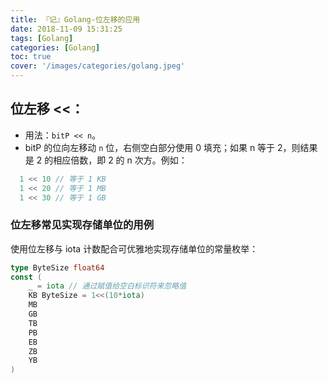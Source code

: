 ```yaml
---
title: 『记』Golang-位左移的应用
date: 2018-11-09 15:31:25
tags: [Golang]
categories: [Golang]
toc: true
cover: '/images/categories/golang.jpeg'
---
```


## 位左移 <<：
- 用法：`bitP << n`。
- bitP 的位向左移动 `n` 位，右侧空白部分使用 0 填充；如果 n 等于 2，则结果是 2 的相应倍数，即 2 的 n 次方。例如：
```go
  1 << 10 // 等于 1 KB
  1 << 20 // 等于 1 MB
  1 << 30 // 等于 1 GB
```

### 位左移常见实现存储单位的用例
使用位左移与 iota 计数配合可优雅地实现存储单位的常量枚举：
```go
type ByteSize float64
const (
    _ = iota // 通过赋值给空白标识符来忽略值
    KB ByteSize = 1<<(10*iota)
    MB
    GB
    TB
    PB
    EB
    ZB
    YB
)
```

